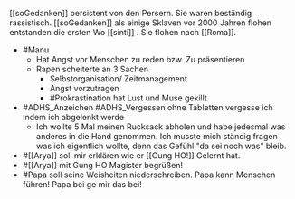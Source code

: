 [[soGedanken]] persistent von den Persern. Sie waren beständig rassistisch.
[[soGedanken]] als einige Sklaven vor 2000 Jahren flohen entstanden die ersten Wo [[sinti]] . Sie flohen nach [[Roma]]. 

- #Manu 
	- Hat Angst vor Menschen zu reden bzw. Zu präsentieren 
	- Rapen scheiterte an 3 Sachen 
		- Selbstorganisation/ Zeitmanagement 
		- Angst vorzutragen 
		- #Prokrastination hat Lust und Muse gekillt 
- #ADHS_Anzeichen #ADHS_Vergessen 
   ohne Tabletten vergesse ich indem ich abgelenkt werde 
	- Ich wollte 5 Mal meinen Rucksack abholen und habe jedesmal was anderes in die Hand genommen. Ich musste mich ständig fragen was ich eigentlich wollte, denn das Gefühl "da sei noch was" bleib. 
- #[[Arya]] soll mir erklären wie er [[Gung HO!]] Gelernt hat.
- #[[Arya]] mit Gung HO Magister begrüßen! 
- #Papa soll seine Weisheiten niederschreiben. Papa kann Menschen führen! Papa bei ge mir das bei! 